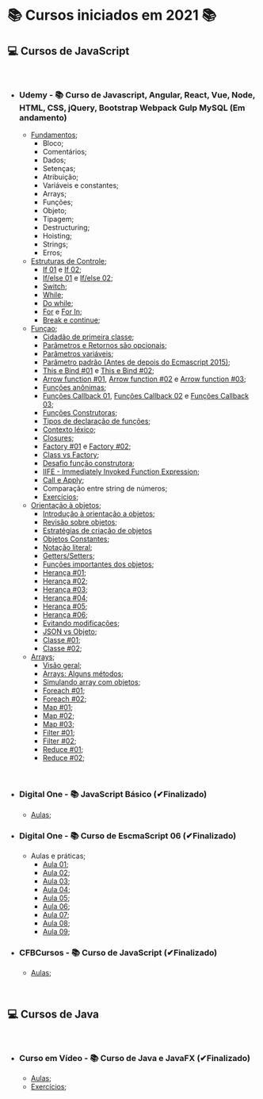 # 📚 Cursos iniciados em 2021 📚

## **💻 Cursos de JavaScript**

&nbsp;

- ### **Udemy - 📚 Curso de Javascript, Angular, React, Vue, Node, HTML, CSS, jQuery, Bootstrap Webpack Gulp MySQL (Em andamento)**

  - [Fundamentos](/JavaScript/Udemy-WebCompleto/Exercicios-JS/Fundamentos/);
    - Bloco;
    - Comentários;
    - Dados;
    - Setenças;
    - Atribuição;
    - Variáveis e constantes;
    - Arrays;
    - Funções;
    - Objeto;
    - Tipagem;
    - Destructuring;
    - Hoisting;
    - Strings;
    - Erros;
  - [Estruturas de Controle](/JavaScript/Udemy-WebCompleto/Exercicios-JS/controle/);
    - [If 01](/JavaScript/Udemy-WebCompleto/Exercicios-JS/controle/if1.js) e [If 02](/JavaScript/Udemy-WebCompleto/Exercicios-JS/controle/if2.js);
    - [If/else 01](/JavaScript/Udemy-WebCompleto/Exercicios-JS/controle/ifElse.js) e [If/else 02](/JavaScript/Udemy-WebCompleto/Exercicios-JS/controle/ifElseIf.js);
    - [Switch](/JavaScript/Udemy-WebCompleto/Exercicios-JS/controle/switch.js);
    - [While](/JavaScript/Udemy-WebCompleto/Exercicios-JS/controle/while.js);
    - [Do while](/JavaScript/Udemy-WebCompleto/Exercicios-JS/controle/doWhile.js);
    - [For](/JavaScript/Udemy-WebCompleto/Exercicios-JS/controle/for1.js) e [For In](/JavaScript/Udemy-WebCompleto/Exercicios-JS/controle/for2.js);
    - [Break e continue](/JavaScript/Udemy-WebCompleto/Exercicios-JS/controle/breakContinue.js);
  - [Funçao](/JavaScript/Udemy-WebCompleto/Exercicios-JS/funcao/);
    - [Cidadão de primeira classe](/JavaScript/Udemy-WebCompleto/Exercicios-JS/funcao/cidadaoPrimeiraClasse.js);
    - [Parâmetros e Retornos são opcionais](/JavaScript/Udemy-WebCompleto/Exercicios-JS/funcao/paramsERetornosSaoOpcionais.js);
    - [Parâmetros variáveis](/JavaScript/Udemy-WebCompleto/Exercicios-JS/funcao/paramsVariaveis.js);
    - [Parâmetro padrão (Antes de depois do Ecmascript 2015)](/JavaScript/Udemy-WebCompleto/Exercicios-JS/funcao/paramsPadrao.js);
    - [This e Bind #01](/JavaScript/Udemy-WebCompleto/Exercicios-JS/funcao/thisEBind1.js) e [This e Bind #02](/JavaScript/Udemy-WebCompleto/Exercicios-JS/funcao/thisEBind2.js);
    - [Arrow function #01](/JavaScript/Udemy-WebCompleto/Exercicios-JS/funcao/arrowFunction1.js), [Arrow function #02](/JavaScript/Udemy-WebCompleto/Exercicios-JS/funcao/arrowFunction2.js) e [Arrow function #03](/JavaScript/Udemy-WebCompleto/Exercicios-JS/funcao/arrowFunction3.js);
    - [Funções anônimas](/JavaScript/Udemy-WebCompleto/Exercicios-JS/funcao/funcoesAnonimas.js);
    - [Funções Callback 01](/JavaScript/Udemy-WebCompleto/Exercicios-JS/funcao/callback1.js), [Funções Callback 02](/JavaScript/Udemy-WebCompleto/Exercicios-JS/funcao/callback2.js) e [Funções Callback 03](/JavaScript/Udemy-WebCompleto/Exercicios-JS/funcao/callback3.js);
    - [Funções Construtoras](/JavaScript/Udemy-WebCompleto/Exercicios-JS/funcao/funcaoConstrutora.js);
    - [Tipos de declaração de funções](/JavaScript/Udemy-WebCompleto/Exercicios-JS/funcao/tiposDeclaracao.js);
    - [Contexto léxico](/JavaScript/Udemy-WebCompleto/Exercicios-JS/funcao/contextoLexico.js);
    - [Closures](/JavaScript/Udemy-WebCompleto/Exercicios-JS/funcao/closure.js);
    - [Factory #01](/JavaScript/Udemy-WebCompleto/Exercicios-JS/funcao/factory1.js) e [Factory #02](/JavaScript/Udemy-WebCompleto/Exercicios-JS/funcao/factory2.js);
    - [Class vs Factory](/JavaScript/Udemy-WebCompleto/Exercicios-JS/funcao/classVsFactory.js);
    - [Desafio função construtora](/JavaScript/Udemy-WebCompleto/Exercicios-JS/funcao/desafioFuncaoConstrutora.js);
    - [IIFE - Immediately Invoked Function Expression](/JavaScript/Udemy-WebCompleto/Exercicios-JS/funcao/iife.js);
    - [Call e Apply](/JavaScript/Udemy-WebCompleto/Exercicios-JS/funcao/callApply.js);
    - Comparação entre string de números;
    - [Exercícios](/JavaScript/Udemy-WebCompleto/Exercicios-JS/funcao/exercicios/);
  - [Orientação à objetos](/JavaScript/Udemy-WebCompleto/Exercicios-JS/objetos/);
    - [Introdução à orientação a objetos](/JavaScript/Udemy-WebCompleto/Exercicios-JS/objetos/oo.js);
    - [Revisão sobre objetos](/JavaScript/Udemy-WebCompleto/Exercicios-JS/objetos/objetoRevisao.js);
    - [Estratégias de criação de objetos](/JavaScript/Udemy-WebCompleto/Exercicios-JS/objetos/criandoObjetos.js)
    - [Objetos Constantes](/JavaScript/Udemy-WebCompleto/Exercicios-JS/objetos/objetosConstantes.js);
    - [Notação literal](/JavaScript/Udemy-WebCompleto/Exercicios-JS/objetos/notacaoLiteral.js);
    - [Getters/Setters](/JavaScript/Udemy-WebCompleto/Exercicios-JS/objetos/getterSetter.js);
    - [Funções importantes dos objetos](/JavaScript/Udemy-WebCompleto/Exercicios-JS/objetos/funcoesImportantes.js);
    - [Herança #01](/JavaScript/Udemy-WebCompleto/Exercicios-JS/objetos/heranca1.js);
    - [Herança #02](/JavaScript/Udemy-WebCompleto/Exercicios-JS/objetos/heranca2.js);
    - [Herança #03](/JavaScript/Udemy-WebCompleto/Exercicios-JS/objetos/heranca3.js);
    - [Herança #04](/JavaScript/Udemy-WebCompleto/Exercicios-JS/objetos/heranca4.js);
    - [Herança #05](/JavaScript/Udemy-WebCompleto/Exercicios-JS/objetos/heranca5.js);
    - [Herança #06](/JavaScript/Udemy-WebCompleto/Exercicios-JS/objetos/heranca6.js);
    - [Evitando modificações](/JavaScript/Udemy-WebCompleto/Exercicios-JS/objetos/evitandoModificacoes.js);
    - [JSON vs Objeto](/JavaScript/Udemy-WebCompleto/Exercicios-JS/objetos/JsonVsObj.js);
    - [Classe #01](/JavaScript/Udemy-WebCompleto/Exercicios-JS/objetos/classe1.js);
    - [Classe #02](/JavaScript/Udemy-WebCompleto/Exercicios-JS/objetos/classe2.js);
  - [Arrays](/JavaScript/Udemy-WebCompleto/Exercicios-JS/Arrays/);
    - [Visão geral](/JavaScript/Udemy-WebCompleto/Exercicios-JS/Arrays/arrays.js);
    - [Arrays: Alguns métodos](/JavaScript/Udemy-WebCompleto/Exercicios-JS/Arrays/arrayMetodos.js);
    - [Simulando array com objetos](/JavaScript/Udemy-WebCompleto/Exercicios-JS/Arrays/simulandoArray.js);
    - [Foreach #01](/JavaScript/Udemy-WebCompleto/Exercicios-JS/Arrays/foreach1.js);
    - [Foreach #02](/JavaScript/Udemy-WebCompleto/Exercicios-JS/Arrays/foreach2.js);
    - [Map #01](/JavaScript/Udemy-WebCompleto/Exercicios-JS/Arrays/map1.js);
    - [Map #02](/JavaScript/Udemy-WebCompleto/Exercicios-JS/Arrays/map2.js);
    - [Map #03](/JavaScript/Udemy-WebCompleto/Exercicios-JS/Arrays/map3.js);
    - [Filter #01](/JavaScript/Udemy-WebCompleto/Exercicios-JS/Arrays/filter1.js);
    - [Filter #02](/JavaScript/Udemy-WebCompleto/Exercicios-JS/Arrays/filter2.js);
    - [Reduce #01](/JavaScript/Udemy-WebCompleto/Exercicios-JS/Arrays/reduce1.js);
    - [Reduce #02](/JavaScript/Udemy-WebCompleto/Exercicios-JS/Arrays/reduce2.js);

&nbsp;

- ### **Digital One - 📚 JavaScript Básico (✔Finalizado)**

  - [Aulas](/JavaScript/DigitalOne_JavaScript);

- ### **Digital One - 📚 Curso de EscmaScript 06 (✔Finalizado)**

  - Aulas e práticas;
    - [Aula 01](/JavaScript//DigitalOneEcmaScript06essencial/Aula01/);
    - [Aula 02](/JavaScript//DigitalOneEcmaScript06essencial/Aula02/);
    - [Aula 03](/JavaScript//DigitalOneEcmaScript06essencial/Aula03/);
    - [Aula 04](/JavaScript//DigitalOneEcmaScript06essencial/Aula04/);
    - [Aula 05](/JavaScript//DigitalOneEcmaScript06essencial/Aula05/);
    - [Aula 06](/JavaScript//DigitalOneEcmaScript06essencial/Aula06/);
    - [Aula 07](/JavaScript//DigitalOneEcmaScript06essencial/Aula07/);
    - [Aula 08](/JavaScript//DigitalOneEcmaScript06essencial/Aula08/);
    - [Aula 09](/JavaScript//DigitalOneEcmaScript06essencial/Aula09/);

- ### **CFBCursos - 📚 Curso de JavaScript (✔Finalizado)**

  - [Aulas](/JavaScript/CFBCursos);

&nbsp;

## **💻 Cursos de Java**

&nbsp;

- ### **Curso em Vídeo - 📚 Curso de Java e JavaFX (✔Finalizado)**

  - [Aulas](/Java/CursoEmVideo/Aulas);
  - [Exercícios](/Java/CursoEmVideo/Tarefas);
